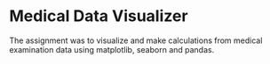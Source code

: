 # Medical Data Visualizer

The assignment was to visualize and make calculations from medical examination data using matplotlib, seaborn and pandas.
